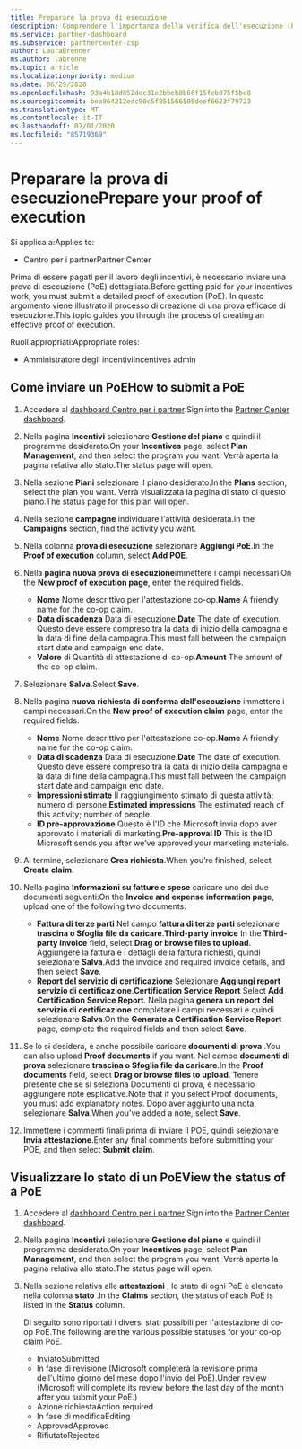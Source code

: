 ```yaml
---
title: Preparare la prova di esecuzione
description: Comprendere l'importanza della verifica dell'esecuzione (PoE), nonché le sequenze temporali, lo stato di visualizzazione e le linee guida per l'invio.
ms.service: partner-dashboard
ms.subservice: partnercenter-csp
author: LauraBrenner
ms.author: labrenne
ms.topic: article
ms.localizationpriority: medium
ms.date: 06/29/2020
ms.openlocfilehash: 93a4b18d852dec31e2bbeb8b66f15feb075f5be8
ms.sourcegitcommit: bea864212edc90c5f851566505deef6623f79723
ms.translationtype: MT
ms.contentlocale: it-IT
ms.lasthandoff: 07/01/2020
ms.locfileid: "85719369"
---
```

# <a name="prepare-your-proof-of-execution"></a><span data-ttu-id="ef729-103">Preparare la prova di esecuzione</span><span class="sxs-lookup"><span data-stu-id="ef729-103">Prepare your proof of execution</span></span>

<span data-ttu-id="ef729-104">Si applica a:</span><span class="sxs-lookup"><span data-stu-id="ef729-104">Applies to:</span></span>

- <span data-ttu-id="ef729-105">Centro per i partner</span><span class="sxs-lookup"><span data-stu-id="ef729-105">Partner Center</span></span>

<span data-ttu-id="ef729-106">Prima di essere pagati per il lavoro degli incentivi, è necessario inviare una prova di esecuzione (PoE) dettagliata.</span><span class="sxs-lookup"><span data-stu-id="ef729-106">Before getting paid for your incentives work, you must submit a detailed proof of execution (PoE).</span></span> <span data-ttu-id="ef729-107">In questo argomento viene illustrato il processo di creazione di una prova efficace di esecuzione.</span><span class="sxs-lookup"><span data-stu-id="ef729-107">This topic guides you through the process of creating an effective proof of execution.</span></span>

<span data-ttu-id="ef729-108">Ruoli appropriati:</span><span class="sxs-lookup"><span data-stu-id="ef729-108">Appropriate roles:</span></span>

- <span data-ttu-id="ef729-109">Amministratore degli incentivi</span><span class="sxs-lookup"><span data-stu-id="ef729-109">Incentives admin</span></span>

## <a name="how-to-submit-a-poe"></a><span data-ttu-id="ef729-110">Come inviare un PoE</span><span class="sxs-lookup"><span data-stu-id="ef729-110">How to submit a PoE</span></span>

1. <span data-ttu-id="ef729-111">Accedere al [dashboard Centro per i partner](https://partner.microsoft.com/dashboard/).</span><span class="sxs-lookup"><span data-stu-id="ef729-111">Sign into the [Partner Center dashboard](https://partner.microsoft.com/dashboard/).</span></span>

2. <span data-ttu-id="ef729-112">Nella pagina **Incentivi** selezionare **Gestione del piano** e quindi il programma desiderato.</span><span class="sxs-lookup"><span data-stu-id="ef729-112">On your **Incentives** page, select **Plan Management**, and then select the program you want.</span></span> <span data-ttu-id="ef729-113">Verrà aperta la pagina relativa allo stato.</span><span class="sxs-lookup"><span data-stu-id="ef729-113">The status page will open.</span></span>

3. <span data-ttu-id="ef729-114">Nella sezione **Piani** selezionare il piano desiderato.</span><span class="sxs-lookup"><span data-stu-id="ef729-114">In the **Plans** section, select the plan you want.</span></span> <span data-ttu-id="ef729-115">Verrà visualizzata la pagina di stato di questo piano.</span><span class="sxs-lookup"><span data-stu-id="ef729-115">The status page for this plan will open.</span></span>

4. <span data-ttu-id="ef729-116">Nella sezione **campagne** individuare l'attività desiderata.</span><span class="sxs-lookup"><span data-stu-id="ef729-116">In the **Campaigns** section, find the activity you want.</span></span>

5. <span data-ttu-id="ef729-117">Nella colonna **prova di esecuzione** selezionare **Aggiungi PoE**.</span><span class="sxs-lookup"><span data-stu-id="ef729-117">In the **Proof of execution** column, select **Add POE**.</span></span>

6. <span data-ttu-id="ef729-118">Nella **pagina nuova prova di esecuzione**immettere i campi necessari.</span><span class="sxs-lookup"><span data-stu-id="ef729-118">On the **New proof of execution page**, enter the required fields.</span></span>

   - <span data-ttu-id="ef729-119">**Nome**  Nome descrittivo per l'attestazione co-op.</span><span class="sxs-lookup"><span data-stu-id="ef729-119">**Name**  A friendly name for the co-op claim.</span></span>
   - <span data-ttu-id="ef729-120">**Data di scadenza**  Data di esecuzione.</span><span class="sxs-lookup"><span data-stu-id="ef729-120">**Date**  The date of execution.</span></span> <span data-ttu-id="ef729-121">Questo deve essere compreso tra la data di inizio della campagna e la data di fine della campagna.</span><span class="sxs-lookup"><span data-stu-id="ef729-121">This must fall between the campaign start date and campaign end date.</span></span>
   - <span data-ttu-id="ef729-122">**Valore** di  Quantità di attestazione di co-op.</span><span class="sxs-lookup"><span data-stu-id="ef729-122">**Amount**  The amount of the co-op claim.</span></span>

7. <span data-ttu-id="ef729-123">Selezionare **Salva**.</span><span class="sxs-lookup"><span data-stu-id="ef729-123">Select **Save**.</span></span>

8. <span data-ttu-id="ef729-124">Nella pagina **nuova richiesta di conferma dell'esecuzione** immettere i campi necessari.</span><span class="sxs-lookup"><span data-stu-id="ef729-124">On the **New proof of execution claim** page, enter the required fields.</span></span>

   - <span data-ttu-id="ef729-125">**Nome**  Nome descrittivo per l'attestazione co-op.</span><span class="sxs-lookup"><span data-stu-id="ef729-125">**Name**  A friendly name for the co-op claim.</span></span>
   - <span data-ttu-id="ef729-126">**Data di scadenza**  Data di esecuzione.</span><span class="sxs-lookup"><span data-stu-id="ef729-126">**Date**  The date of execution.</span></span> <span data-ttu-id="ef729-127">Questo deve essere compreso tra la data di inizio della campagna e la data di fine della campagna.</span><span class="sxs-lookup"><span data-stu-id="ef729-127">This must fall between the campaign start date and campaign end date.</span></span>
   - <span data-ttu-id="ef729-128">**Impressioni stimate**   Il raggiungimento stimato di questa attività; numero di persone.</span><span class="sxs-lookup"><span data-stu-id="ef729-128">**Estimated impressions**   The estimated reach of this activity; number of people.</span></span>
   - <span data-ttu-id="ef729-129">**ID pre-approvazione**   Questo è l'ID che Microsoft invia dopo aver approvato i materiali di marketing.</span><span class="sxs-lookup"><span data-stu-id="ef729-129">**Pre-approval ID**   This is the ID Microsoft sends you after we’ve approved your marketing materials.</span></span>

9. <span data-ttu-id="ef729-130">Al termine, selezionare **Crea richiesta**.</span><span class="sxs-lookup"><span data-stu-id="ef729-130">When you’re finished, select **Create claim**.</span></span>

10. <span data-ttu-id="ef729-131">Nella pagina **Informazioni su fatture e spese** caricare uno dei due documenti seguenti:</span><span class="sxs-lookup"><span data-stu-id="ef729-131">On the **Invoice and expense information page**, upload one of the following two documents:</span></span>
    - <span data-ttu-id="ef729-132">**Fattura di terze parti**  Nel campo **fattura di terze parti** selezionare **trascina o Sfoglia file da caricare**.</span><span class="sxs-lookup"><span data-stu-id="ef729-132">**Third-party invoice**  In the **Third-party invoice** field, select **Drag or browse files to upload**.</span></span> <span data-ttu-id="ef729-133">Aggiungere la fattura e i dettagli della fattura richiesti, quindi selezionare **Salva**.</span><span class="sxs-lookup"><span data-stu-id="ef729-133">Add the invoice and required invoice details, and then select **Save**.</span></span>
    - <span data-ttu-id="ef729-134">**Report del servizio di certificazione**  Selezionare **Aggiungi report servizio di certificazione**.</span><span class="sxs-lookup"><span data-stu-id="ef729-134">**Certification Service Report**  Select **Add Certification Service Report**.</span></span> <span data-ttu-id="ef729-135">Nella pagina **genera un report del servizio di certificazione** completare i campi necessari e quindi selezionare **Salva**.</span><span class="sxs-lookup"><span data-stu-id="ef729-135">On the **Generate a Certification Service Report** page, complete the required fields and then select **Save**.</span></span>

11. <span data-ttu-id="ef729-136">Se lo si desidera, è anche possibile caricare **documenti di prova** .</span><span class="sxs-lookup"><span data-stu-id="ef729-136">You can also upload **Proof documents** if you want.</span></span> <span data-ttu-id="ef729-137">Nel campo **documenti di prova** selezionare **trascina o Sfoglia file da caricare**.</span><span class="sxs-lookup"><span data-stu-id="ef729-137">In the **Proof documents** field, select **Drag or browse files to upload**.</span></span> <span data-ttu-id="ef729-138">Tenere presente che se si seleziona Documenti di prova, è necessario aggiungere note esplicative.</span><span class="sxs-lookup"><span data-stu-id="ef729-138">Note that if you select Proof documents, you must add explanatory notes.</span></span> <span data-ttu-id="ef729-139">Dopo aver aggiunto una nota, selezionare **Salva**.</span><span class="sxs-lookup"><span data-stu-id="ef729-139">When you’ve added a note, select **Save**.</span></span>

12. <span data-ttu-id="ef729-140">Immettere i commenti finali prima di inviare il POE, quindi selezionare **Invia attestazione**.</span><span class="sxs-lookup"><span data-stu-id="ef729-140">Enter any final comments before submitting your POE, and then select **Submit claim**.</span></span>

## <a name="view-the-status-of-a-poe"></a><span data-ttu-id="ef729-141">Visualizzare lo stato di un PoE</span><span class="sxs-lookup"><span data-stu-id="ef729-141">View the status of a PoE</span></span>

1. <span data-ttu-id="ef729-142">Accedere al [dashboard Centro per i partner](https://partner.microsoft.com/dashboard/).</span><span class="sxs-lookup"><span data-stu-id="ef729-142">Sign into the [Partner Center dashboard](https://partner.microsoft.com/dashboard/).</span></span>

2. <span data-ttu-id="ef729-143">Nella pagina **Incentivi** selezionare **Gestione del piano** e quindi il programma desiderato.</span><span class="sxs-lookup"><span data-stu-id="ef729-143">On your **Incentives** page, select **Plan Management**, and then select the program you want.</span></span> <span data-ttu-id="ef729-144">Verrà aperta la pagina relativa allo stato.</span><span class="sxs-lookup"><span data-stu-id="ef729-144">The status page will open.</span></span>

3. <span data-ttu-id="ef729-145">Nella sezione relativa alle **attestazioni** , lo stato di ogni PoE è elencato nella colonna **stato** .</span><span class="sxs-lookup"><span data-stu-id="ef729-145">In the **Claims** section, the status of each PoE is listed in the **Status** column.</span></span>

   <span data-ttu-id="ef729-146">Di seguito sono riportati i diversi stati possibili per l'attestazione di co-op PoE.</span><span class="sxs-lookup"><span data-stu-id="ef729-146">The following are the various possible statuses for your co-op claim PoE.</span></span>

   - <span data-ttu-id="ef729-147">Inviato</span><span class="sxs-lookup"><span data-stu-id="ef729-147">Submitted</span></span>
   - <span data-ttu-id="ef729-148">In fase di revisione (Microsoft completerà la revisione prima dell'ultimo giorno del mese dopo l'invio del PoE).</span><span class="sxs-lookup"><span data-stu-id="ef729-148">Under review (Microsoft will complete its review before the last day of the month after you submit your PoE.)</span></span>
   - <span data-ttu-id="ef729-149">Azione richiesta</span><span class="sxs-lookup"><span data-stu-id="ef729-149">Action required</span></span>
   - <span data-ttu-id="ef729-150">In fase di modifica</span><span class="sxs-lookup"><span data-stu-id="ef729-150">Editing</span></span>
   - <span data-ttu-id="ef729-151">Approved</span><span class="sxs-lookup"><span data-stu-id="ef729-151">Approved</span></span>
   - <span data-ttu-id="ef729-152">Rifiutato</span><span class="sxs-lookup"><span data-stu-id="ef729-152">Rejected</span></span>
